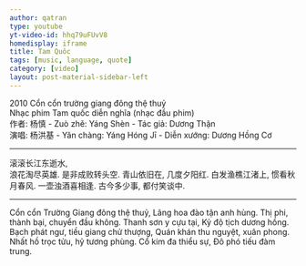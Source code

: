 ```yaml
---
author: qatran
type: youtube
yt-video-id: hhq79uFUvV8
homedisplay: iframe
title: Tam Quôc
tags: [music, language, quote]
category: [video]
layout: post-material-sidebar-left
---
```

2010 Cổn cổn trường giang đông thệ thuỷ   
Nhạc phim Tam quốc diễn nghĩa (nhạc đầu phim)   
作者: 杨慎 - Zuò zhě: Yáng Shèn - Tác giả: Dương Thận    
演唱: 杨洪基 - Yǎn chàng: Yáng Hóng Jī - Diễn xướng: Dương Hồng Cơ  

___ _____________

滚滚长江东逝水,  
浪花淘尽英雄.
是非成败转头空.
青山依旧在,
几度夕阳红.
白发渔樵江渚上,
惯看秋月春风.
一壶浊酒喜相逢.
古今多少事,
都付笑谈中.

___ ________

Cổn cổn Trường Giang đông thệ thuỷ,
Lãng hoa đào tận anh hùng.
Thị phi, thành bại, chuyển đầu không.
Thanh sơn y cựu tại,
Kỷ độ tịch dương hồng.
Bạch phát ngư, tiều giang chử thượng,
Quán khán thu nguyệt, xuân phong.
Nhất hồ trọc tửu, hỷ tương phùng.
Cổ kim đa thiểu sự,
Đô phó tiếu đàm trung.

